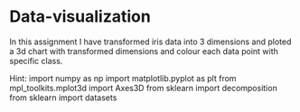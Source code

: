 # Data-visualization 
In this assignment I have transformed iris data into 3 dimensions
and ploted a 3d chart with transformed dimensions and colour each data
point with specific class.

Hint:
import numpy as np
import matplotlib.pyplot as plt
from mpl_toolkits.mplot3d import Axes3D
from sklearn import decomposition
from sklearn import datasets
